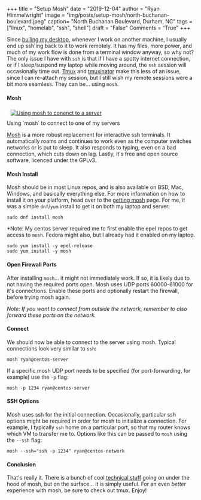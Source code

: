 +++
title  = "Setup Mosh"
date   = "2019-12-04"
author = "Ryan Himmelwright"
image  = "img/posts/setup-mosh/north-buchanan-boulevard.jpeg"
caption= "North Buchanan Boulevard, Durham, NC"
tags   = ["linux", "homelab", "ssh", "shell"]
draft  = "False"
Comments = "True"
+++

Since [builing my desktop](/post/charmeleon-desktop-design/), whenever I work
on another machine, I usually end up ssh'ing back to it to work remotely. It
has my files, more power, and much of my work flow is done from a terminal
window anyway, so why not?  The only issue I have with `ssh` is that if I have
a spotty internet connection, or if I sleep/suspend my laptop while moving
around, the `ssh` session will occasionally time out.  [Tmux](/post/scripting-tmux-workspaces/)
and [tmuxinator](/post/setting-up-tmuxinator/) make this less of an issue,
since I can re-attach my session, but I still wish my remote sessions were a
bit more seamless. They can be... using `mosh`.

<!--more-->

#### Mosh

<a href="/img/posts/setup-mosh/ponyta-mosh.png">
<img alt="Using mosh to conenct to a server" src="/img/posts/setup-mosh/ponyta-mosh.png" style="max-width: 100%; padding: 5px 15px 10px 10px"/></a>
<div class="caption">Using `mosh` to connect to one of my servers</div>

[Mosh](https://mosh.org) is a more robust replacement for interactive ssh
terminals. It automatically roams and continues to work even as the computer
switches networks or is put to sleep. It also responds to typing, even on a bad
connection, which cuts down on lag. Lastly, it's free and open source software,
licenced under the GPLv3.


#### Mosh Install

Mosh should be in most Linux repos, and is also available on BSD, Mac, Windows,
and basically everything else.  For more information on how to install it on
your platform, head over to the [getting mosh](https://mosh.org/#getting)
page.  For me, it was a simple `dnf`/`yum` install to get it on both my laptop
and
server:

```
sudo dnf install mosh
```

*Note: My centos server required me to first enable the epel repos to get
access to `mosh`. Fedora might also, but I already had it enabled on my
laptop.

```
sudo yum install -y epel-release
sudo yum install -y mosh
```


#### Open Firewall Ports

After installing `mosh`... it might not immediately work. If so, it is likely
due to not having the required ports open. Mosh uses UDP ports 60000-61000 for
it's connections. Enable these ports and optionally restart the firewall,
before trying mosh again.

*Note: If you want to connect from outside the network, remember to also
forward these ports on the network.*


#### Connect

We should now be able to connect to the server using mosh. Typical connections
look very similar to `ssh`:

```
mosh ryan@centos-server
```

If a specific mosh UDP port needs to be specified (for port-forwarding, for example)
use the `-p` flag:

```
mosh -p 1234 ryan@centos-server
```


#### SSH Options

Mosh uses ssh for the initial connection. Occasionally, particular ssh options
might be required in order for mosh to initialize a connection.  For
example, I typically `ssh` home on a particular port, so that my router knows
which VM to transfer me to.  Options like this can be passed to `mosh` using
the `--ssh` flag:

```
mosh --ssh="ssh -p 1234" ryan@centos-network
```


#### Conclusion

That's really it. There is a bunch of cool [technical
stuff](https://mosh.org/#techinfo) going on under the hood of mosh, but on the
surface... it is simply useful. For an even *better* experience with mosh, be
sure to check out tmux. Enjoy!

